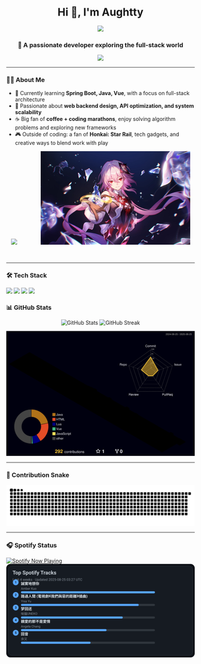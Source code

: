 <!-- Profile Header -->
<h1 align="center">Hi 👋, I'm Aughtty</h1>
<p align="center">
  <img src="https://komarev.com/ghpvc/?username=Aughtty&color=red&style=flat-square" />
</p>
<h3 align="center">🚀 A passionate developer exploring the full-stack world</h3>

<p align="center">
  <img src="https://readme-typing-svg.herokuapp.com?size=22&center=true&vCenter=true&width=500&lines=Welcome+to+my+GitHub!;Full-stack+developer+in+progress;Love+code,+coffee+and+creativity" />
</p>



---

### 🧑‍💻 About Me
- 🌱 Currently learning **Spring Boot, Java, Vue**, with a focus on full-stack architecture
- 💬 Passionate about **web backend design, API optimization, and system scalability**
- ☕ Big fan of **coffee + coding marathons**, enjoy solving algorithm problems and exploring new frameworks
- 🎮 Outside of coding: a fan of **Honkai: Star Rail**, tech gadgets, and creative ways to blend work with play

<!-- Daily Quote & Hobby Side by Side -->
<p align="center">
  <img src="https://quotes-github-readme.vercel.app/api?type=vercel&theme=light" height="250">
  &nbsp;&nbsp;&nbsp;&nbsp;&nbsp;&nbsp;&nbsp;&nbsp;&nbsp;&nbsp;&nbsp;&nbsp;&nbsp;&nbsp; <!-- 这里是空格，数量可调 -->
  <img src="https://raw.githubusercontent.com/Aughtty/Aughtty/main/assets/default_March7.jpg" height="250">
</p>
<!-- 用这个清除浮动，避免后续内容被图片环绕 -->
<br clear="both" />



---

### 🛠️ Tech Stack
<p align="left">
   <!-- Frameworks -->
  <img src="https://img.shields.io/badge/SpringBoot-6DB33F?style=for-the-badge&logo=springboot&logoColor=white"/>
  <img src="https://img.shields.io/badge/Vue.js-4FC08D?style=for-the-badge&logo=vue.js&logoColor=white"/>
  
  <!-- Programming Languages -->
  <img src="https://img.shields.io/badge/Java-ED8B00?style=for-the-badge&logo=java&logoColor=white"/>
  <img src="https://img.shields.io/badge/Python-3776AB?style=for-the-badge&logo=python&logoColor=white"/>
  
</p>

### 📊 GitHub Stats
<p align="center">
  <!-- 设置两者粗细一样 -->
  <img src="https://github-readme-stats.vercel.app/api?username=Aughtty&show_icons=true&theme=buefy&border_color=A8A8A8&rank_icon=github" alt="GitHub Stats" height="165"/>
  <img src="https://github-readme-streak-stats.herokuapp.com/?user=Aughtty&theme=buefy" alt="GitHub Streak" height="165"/>
</p>

[![3D Contributions](https://raw.githubusercontent.com/Aughtty/Aughtty/main/profile-3d-contrib/profile-night-rainbow.svg)](https://github.com/Aughtty/Aughtty) 


---

### 🐍 Contribution Snake
<p align="center">
  <img src="https://github.com/Aughtty/Aughtty/blob/output/github-contribution-grid-snake.svg" alt="snake"/>
</p>



---
### 🎧 Spotify Status
<p align="left">
  <a href="https://spotify-github-profile.kittinanx.com/api/view.svg?uid=31dt7jfetfjlk7ko3ssjpccgovli&redirect=true">
    <img src="https://spotify-github-profile.kittinanx.com/api/view.svg?uid=31dt7jfetfjlk7ko3ssjpccgovli&cover_image=true&theme=default&show_offline=true&offline_image=https%3A%2F%2Fcdn.jsdelivr.net%2Fgh%2FAughtty%2FAughtty%40main%2Fassets%2Fdefault_March7.jpg&background_color=121212&interchange=false&bar_color=53b14f&bar_color_cover=false" 
         alt="Spotify Now Playing" height="250px"/>
  </a>
  <img src="https://raw.githubusercontent.com/Aughtty/Aughtty/main/assets/spotify-top.svg" alt="My Top Spotify Tracks" height="250px"/>
</p>












